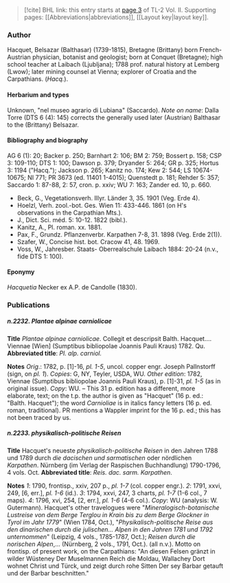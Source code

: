 > [!cite] BHL link: this entry starts at [page 3](https://www.biodiversitylibrary.org/item/103253#page/29/mode/1up) of TL-2 Vol. II.
> Supporting pages: [[Abbreviations|abbreviations]], [[Layout key|layout key]].

### Author

Hacquet, Belsazar (Balthasar) (1739-1815), Bretagne (Brittany) born French-Austrian physician, botanist and geologist; born at Conquet (Bretagne); high school teacher at Laibach (Ljubljana); 1788 prof. natural history at Lemberg (Lwow); later mining counsel at Vienna; explorer of Croatia and the Carpathians. (*Hacq.*).

#### Herbarium and types

Unknown, "nel museo agrario di Lubiana" (Saccardo). *Note on name*: Dalla Torre (DTS 6 (4): 145) corrects the generally used later (Austrian) Balthasar to the (Brittany) Belsazar.

#### Bibliography and biography

AG 6 (1): 20; Backer p. 250; Barnhart 2: 106; BM 2: 759; Bossert p. 158; CSP 3: 109-110; DTS 1: 100; Dawson p. 379; Dryander 5: 264; GR p. 325; Hortus 3: 1194 ("Hacq."); Jackson p. 265; Kanitz no. 174; Kew 2: 544; LS 10674-10675; NI 771; PR 3673 (ed. 11401 1-4015); Quenstedt p. 181; Rehder 5: 357; Saccardo 1: 87-88, 2: 57, cron. p. xxiv; WU 7: 163; Zander ed. 10, p. 660.
- Beck, G., Vegetationsverh. Illyr. Länder 3, 35. 1901 (Veg. Erde 4).
- Hoelzl, Verh. zool.-bot. Ges. Wien 11: 433-446. 1861 (on H's observations in the Carpathian Mts.).
- J., Dict. Sci. méd. 5: 10-12. 1822 (bibl.).
- Kanitz, A., Pl. roman. xx. 1881.
- Pax, F., Grundz. Pflanzenverbr. Karpathen 7-8, 31. 1898 (Veg. Erde 2(1)).
- Szafer, W., Concise hist. bot. Cracow 41, 48. 1969.
- Voss, W., Jahresber. Staats- Oberrealschule Laibach 1884: 20-24 (n.v., fide DTS 1: 100).

#### Eponymy

*Hacquetia* Necker ex A.P. de Candolle (1830).

### Publications

##### n.2232. Plantae alpinae carniolicae

**Title**
*Plantae alpinae carniolicae*. Collegit et descripsit Balth. Hacquet.... Viennae \[Wien\] (Sumptibus bibliopolae Joannis Pauli Kraus) 1782. Qu.
**Abbreviated title**: *Pl. alp. carniol.*

**Notes**
*Orig*.: 1782, p. \[1\]-16, *pl. 1-5*, uncol. copper engr. Joseph Pallnstorff (sign, on *pl. 1*). *Copies*: G, NY, Teyler, USDA, WU.
*Other edition*: 1782, Viennae (Sumptibus bibliopolae Joannis Pauli Kraus), p. \[1\]-31, *pl. 1-5* (as in original issue). *Copy*: WU. – This 31 p. edition has a different, more elaborate, text; on the t.p. the author is given as "Hacquet" (16 p. ed.: "Balth. Hacquet"); the word *Carnioliae* is in italics fancy letters (16 p. ed. roman, traditional). PR mentions a Wappler imprint for the 16 p. ed.; this has not been traced by us.

##### n.2233. physikalisch-politische Reisen

**Title**
Hacquet's neueste *physikalisch-politische Reisen* in den Jahren 1788 und 1789 durch *die dacischen und sarmatischen* oder nördlichen *Karpathen*. Nürnberg (im Verlag der Raspischen Buchhandlung) 1790-1796, 4 vols. Oct.
**Abbreviated title**: *Reis. dac. sarm. Karpathen*.

**Notes**
*1*: 1790, frontisp., xxiv, 207 p., *pl. 1-7* (col. copper engr.).
*2*: 1791, xxvi, 249, \[6, err.\], *pl. 1-6* (id.).
*3*: 1794, xxvi, 247, 3 charts, *pl. 1-7* (1-6 col., 7 maps).
*4*: 1796, xvi, 254, \[2, err.\], *pl. 1-6* (4-6 col.).
*Copy*: WU (analysis: W. Gutermann).
Hacquet's other travelogues were "*Mineralogisch-botanische Lustreise von dem Berge Terglou in Krain bis zu dem Berge Glockner in Tyrol im Jahr 1779*" (Wien 1784, Oct.), "*Physikalisch-politische Reise aus den dinarischen durch die julischen... Alpen in den Jahren 1781 und 1792 unternommen*"
(Leipzig, 4 vols., 1785-1787, Oct.); *Reisen durch die norischen Alpen*,... (Nürnberg, 2 vols., 1791, Oct.). (all n.v.). Motto on frontisp. of present work, on the Carpathians: 
"An diesen Felsen gränzt in wilder Wüsteney
Der Muselmannen Reich die Moldau, Wallachey
Dort wohnet Christ und Türck, und zeigt durch rohe Sitten
Der sey Barbar getauft und der Barbar beschnitten."

